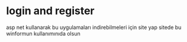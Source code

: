 # login and register

asp net kullanarak bu uygulamaları indirebilmeleri için site yap sitede bu winformun kullanımınıda olsun